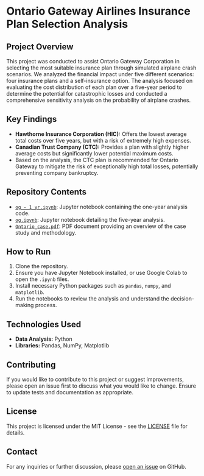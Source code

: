 # Ontario Gateway Airlines Insurance Plan Selection Analysis

## Project Overview
This project was conducted to assist Ontario Gateway Corporation in selecting the most suitable insurance plan through simulated airplane crash scenarios. We analyzed the financial impact under five different scenarios: four insurance plans and a self-insurance option. The analysis focused on evaluating the cost distribution of each plan over a five-year period to determine the potential for catastrophic losses and conducted a comprehensive sensitivity analysis on the probability of airplane crashes.

## Key Findings
- **Hawthorne Insurance Corporation (HIC):** Offers the lowest average total costs over five years, but with a risk of extremely high expenses.
- **Canadian Trust Company (CTC):** Provides a plan with slightly higher average costs but significantly lower potential maximum costs.
- Based on the analysis, the CTC plan is recommended for Ontario Gateway to mitigate the risk of exceptionally high total losses, potentially preventing company bankruptcy.

## Repository Contents
- [`og - 1 yr.ipynb`](https://github.com/nishmitavasant/Ontario-Gateway-Airlines-Insurance-Plan-Selection-Analysis/blob/main/og%20-%201%20yr.ipynb): Jupyter notebook containing the one-year analysis code.
- [`og.ipynb`](https://github.com/nishmitavasant/Ontario-Gateway-Airlines-Insurance-Plan-Selection-Analysis/blob/main/og.ipynb): Jupyter notebook detailing the five-year analysis.
- [`Ontario_case.pdf`](https://github.com/nishmitavasant/Ontario-Gateway-Airlines-Insurance-Plan-Selection-Analysis/blob/main/Ontario_case.pdf): PDF document providing an overview of the case study and methodology.

## How to Run
1. Clone the repository.
2. Ensure you have Jupyter Notebook installed, or use Google Colab to open the `.ipynb` files.
3. Install necessary Python packages such as `pandas`, `numpy`, and `matplotlib`.
4. Run the notebooks to review the analysis and understand the decision-making process.

## Technologies Used
- **Data Analysis:** Python
- **Libraries:** Pandas, NumPy, Matplotlib

## Contributing
If you would like to contribute to this project or suggest improvements, please open an issue first to discuss what you would like to change. Ensure to update tests and documentation as appropriate.

## License
This project is licensed under the MIT License - see the [LICENSE](LICENSE.md) file for details.

## Contact
For any inquiries or further discussion, please [open an issue](https://github.com/nishmitavasant/Ontario-Gateway-Airlines-Insurance-Plan-Selection-Analysis/issues) on GitHub.
